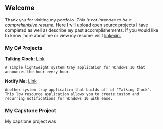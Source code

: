 ## Welcome

Thank you for visiting my portfolio. _This is not intended to be a comprehenisive resume._ Here I will upload open source projects I have completed as well as describe my past accomplishements. If you would like to know more about me or view my resume, visit [linkedin.](https://www.linkedin.com/in/joshglenen/)

### My C# Projects

**Talking Clock:** [Link](https://github.com/joshglenen/Portfolio/blob/Talking-Clock/Downloads/Talk_Clk_Portable.zip)
  
`A simple lightweight system tray application for Windows 10 that announces the hour every hour.`

**Notify Me:** [Link](https://example.com)

`Another system tray application that builds off of "Talking Clock". This low resource application allows you to create custom and       recurring notifications for Windows 10 with ease.`


### My Capstone Project

My capstone project was


